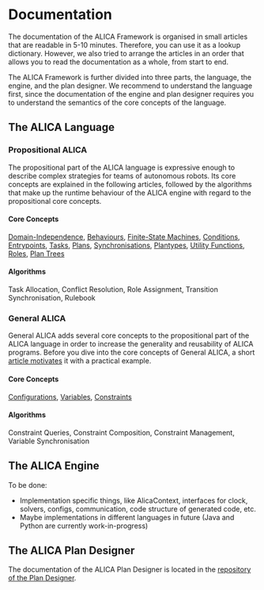 # Documentation

The documentation of the ALICA Framework is organised in small articles that are readable in 5-10 minutes. Therefore, you can use it as a lookup dictionary. However, we also tried to arrange the articles in an order that allows you to read the documentation as a whole, from start to end. 

The ALICA Framework is further divided into three parts, the language, the engine, and the plan designer. We recommend to understand the language first, since the documentation of the engine and plan designer requires you to understand the semantics of the core concepts of the language.

## The ALICA Language

### Propositional ALICA

The propositional part of the ALICA language is expressive enough to describe complex strategies for teams of autonomous robots. Its core concepts are explained in the following articles, followed by the algorithms that make up the runtime behaviour of the ALICA engine with regard to the propositional core concepts.

#### Core Concepts

[Domain-Independence](./articles/domain-independence.md), [Behaviours](./articles/behaviours.md), [Finite-State Machines](./articles/finite-state_machines.md), [Conditions](./articles/conditions.md), [Entrypoints](./articles/entrypoints.md), [Tasks](./articles/tasks.md), [Plans](./articles/plans.md), [Synchronisations](./articles/synchronisations.md), [Plantypes](./articles/plantypes.md), [Utility Functions](./articles/utility_functions.md), [Roles](./articles/roles.md), [Plan Trees](./articles/plan_trees.md)

#### Algorithms

Task Allocation, Conflict Resolution, Role Assignment, Transition Synchronisation, Rulebook

### General ALICA

General ALICA adds several core concepts to the propositional part of the ALICA language in order to increase the generality and reusability of ALICA programs. Before you dive into the core concepts of General ALICA, a short [article motivates](./articles/motivation_general_alica.md) it with a practical example.

#### Core Concepts

[Configurations](./articles/configurations.md), [Variables](./articles/variables.md), [Constraints](./articles/constraints.md)

#### Algorithms

Constraint Queries, Constraint Composition, Constraint Management, Variable Synchronisation

## The ALICA Engine

To be done: 

- Implementation specific things, like AlicaContext, interfaces for clock, solvers, configs, communication, code structure of generated code, etc.
- Maybe implementations in different languages in future (Java and Python are currently work-in-progress)

## The ALICA Plan Designer

The documentation of the ALICA Plan Designer is located in the [repository of the Plan Designer](https://github.com/rapyuta-robotics/alica-plan-designer-fx).